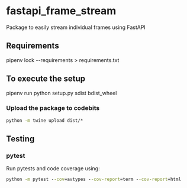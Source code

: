 # fastapi_frame_stream

Package to easily stream individual frames using FastAPI

## Requirements

pipenv lock --requirements > requirements.txt

## To execute the setup

pipenv run python setup.py sdist bdist_wheel

### Upload the package to codebits

```cmd
python -m twine upload dist/*
```

## Testing

### pytest

Run pytests and code coverage using:

```cmd
python -m pytest --cov=avtypes --cov-report=term --cov-report=html
```
